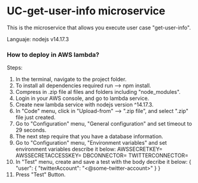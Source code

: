 # UC-get-user-info microservice #

This is the microservice that allows you execute user case "get-user-info".

Languaje: nodejs v14.17.3

### How to deploy in AWS lambda? ###

Steps:

1. In the terminal, navigate to the project folder.
2. To install all dependencies required run --> npm install.
3. Compress in .zip file al files and folders including "node_modules".
4. Login in your AWS console, and go to lambda service.
5. Create new lambda service with nodejs version ^14.17.3.
6. In "Code" menu, click in "Upload-from" --> ".zip file", and select ".zip" file just created.
7. Go to "Configuration" menu, "General configuration" and set timeout to 29 seconds.
8. The next step require that you have a database information.
9. Go to "Configuration" menu, "Environment variables" and set environment variables describe it below:
    AWSSECRETKEY=<AWSSECRETKEY>
    AWSSECRETACCESSKEY=<AWSSECRETACCESSKEY>
    DBCONNECTOR=<LAMBDA-DB-CONECTOR-NAME>
    TWITTERCONNECTOR=<LAMBDA-TWITTER-CONECTOR-NAME>
10. In "Test" menu, create and save a test with the body decribe it below:
    { "user": { "twitterAccount": "<@some-twitter-account>" } }
11. Press "Test" Button.
